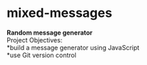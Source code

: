 # mixed-messages
**Random message generator**\
Project Objectives:\
*build a message generator using JavaScript\
*use Git version control
